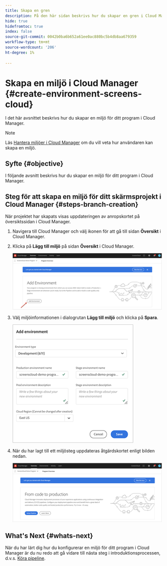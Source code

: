 ```yaml
---
title: Skapa en gren
description: På den här sidan beskrivs hur du skapar en gren i Cloud Manager för skärmar som en Cloud Service.
hide: true
hidefromtoc: true
index: false
source-git-commit: 0042b0ba6b652a61ee0ac880bc5b4db8aa679359
workflow-type: tm+mt
source-wordcount: '206'
ht-degree: 1%

---
```



# Skapa en miljö i Cloud Manager {#create-environment-screens-cloud}

I det här avsnittet beskrivs hur du skapar en miljö för ditt program i Cloud Manager.

>[!NOTE]
>Läs [Hantera miljöer i Cloud Manager](https://experienceleague.adobe.com/docs/experience-manager-cloud-service/implementing/using-cloud-manager/manage-environments.html?lang=en) om du vill veta hur användaren kan skapa en miljö.

## Syfte {#objective}

I följande avsnitt beskrivs hur du skapar en miljö för ditt program i Cloud Manager.

## Steg för att skapa en miljö för ditt skärmsprojekt i Cloud Manager {#steps-branch-creation}

När projektet har skapats visas uppdateringen av anropskortet på översiktssidan i Cloud Manager.

1. Navigera till Cloud Manager och välj ikonen för att gå till sidan **Översikt** i Cloud Manager.

1. Klicka på **Lägg till miljö** på sidan **Översikt** i Cloud Manager.

   ![bild](/help/screens-cloud/assets/onboarding/add-environ1.png)

1. Välj miljöinformationen i dialogrutan **Lägg till miljö** och klicka på **Spara**.

   ![bild](/help/screens-cloud/assets/onboarding/add-environ2.png)

1. När du har lagt till ett miljösteg uppdateras åtgärdskortet enligt bilden nedan.

   ![bild](/help/screens-cloud/assets/onboarding/add-environ3a.png)

## What&#39;s Next {#whats-next}

När du har lärt dig hur du konfigurerar en miljö för ditt program i Cloud Manager är du nu redo att gå vidare till nästa steg i introduktionsprocessen, d.v.s. [Köra pipeline](/help/screens-cloud/onboarding-screens-cloud/running-a-pipeline.md).

